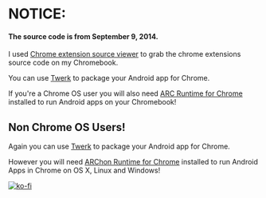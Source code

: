 # NOTICE: 

#### The source code is from September 9, 2014.

I used [Chrome extension source viewer](https://chrome.google.com/webstore/detail/chrome-extension-source-v/jifpbeccnghkjeaalbbjmodiffmgedin) to grab the chrome extensions source code on my Chromebook.

You can use [Twerk](https://chrome.google.com/webstore/detail/twerk/jhdnjmjhmfihbfjdgmnappnoaehnhiaf) to package your Android app for Chrome. 

If you're a Chrome OS user you will also need [ARC Runtime for Chrome](https://chrome.google.com/webstore/detail/app-runtime-for-chrome-be/mfaihdlpglflfgpfjcifdjdjcckigekc) installed to run Android apps on your Chromebook!

## Non Chrome OS Users!

Again you can use [Twerk](https://chrome.google.com/webstore/detail/twerk/jhdnjmjhmfihbfjdgmnappnoaehnhiaf) to package your Android app for Chrome. 

However you will need [ARChon Runtime for Chrome](https://archon-runtime.github.io/) installed to run Android Apps in Chrome on OS X, Linux and Windows!

[![ko-fi](https://az743702.vo.msecnd.net/cdn/kofi2.png?v=0)](https://ko-fi.com/michaelsboost)
